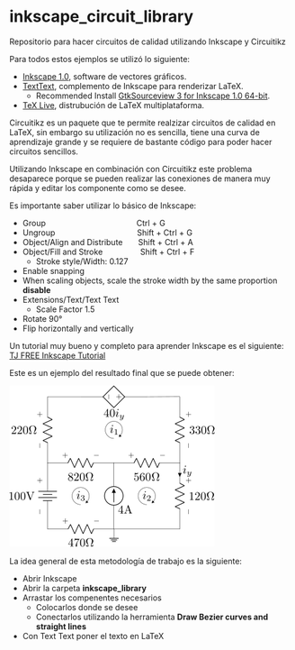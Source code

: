 # inkscape_circuit_library
Repositorio para hacer circuitos de calidad utilizando Inkscape y Circuitikz

Para todos estos ejemplos se utilizó lo siguiente:
* [Inkscape 1.0](https://inkscape.org/release/inkscape-1.0/), software de vectores gráficos.
* [TextText](https://textext.github.io/textext/), complemento de Inkscape para renderizar LaTeX.
  * Recommended Install [GtkSourceview 3 for Inkscape 1.0 64-bit](https://github.com/textext/gtksourceview-for-inkscape-windows/releases/download/1.0.0/Install-GtkSourceView-3.24-Inkscape-1.0-64bit.exe).
* [TeX Live](http://mirrors.ibiblio.org/CTAN/systems/texlive/Images/), distrubución de LaTeX multiplataforma.

Circuitikz es un paquete que te permite realzizar circuitos de calidad en LaTeX, sin embargo su utilización no es sencilla,
tiene una curva de aprendizaje grande y se requiere de bastante código para poder hacer circuitos sencillos.

Utilizando Inkscape en combinación con Circuitikz este problema desaparece porque se pueden realizar las conexiones de manera muy rápida
y editar los componente como se desee.

Es importante saber utilizar lo básico de Inkscape:
* Group                                         Ctrl + G
* Ungroup                                     Shift + Ctrl + G
* Object/Align and Distribute       Shift + Ctrl + A
* Object/Fill and Stroke                 Shift + Ctrl + F
  * Stroke style/Width: 0.127
* Enable snapping
* When scaling objects, scale the stroke width by the same proportion __disable__
* Extensions/Text/Text Text
  * Scale Factor 1.5
* Rotate 90° 
* Flip horizontally and vertically

Un tutorial muy bueno y completo para aprender Inkscape es el siguiente:
[TJ FREE Inkscape Tutorial](https://www.youtube.com/watch?v=8f011wdiW7g&list=PLqazFFzUAPc5lOQwDoZ4Dw2YSXtO7lWNv&ab_channel=TJFREE)

Este es un ejemplo del resultado final que se puede obtener:

![Ejemplo](images/super_mesh.png)


La idea general de esta metodología de trabajo es la siguiente:
* Abrir Inkscape
* Abrir la carpeta __inkscape_library__
* Arrastar los compenentes necesarios
  * Colocarlos donde se desee
  * Conectarlos utilizando la herramienta __Draw Bezier curves and straight lines__
* Con Text Text poner el texto en LaTeX

